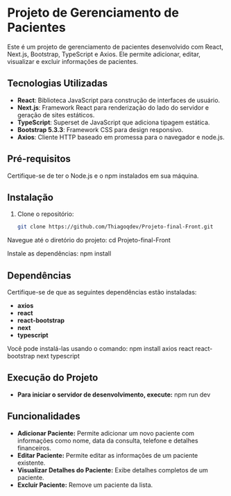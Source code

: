 # Projeto de Gerenciamento de Pacientes

Este é um projeto de gerenciamento de pacientes desenvolvido com React, Next.js, Bootstrap, TypeScript e Axios. Ele permite adicionar, editar, visualizar e excluir informações de pacientes.

## Tecnologias Utilizadas

- **React**: Biblioteca JavaScript para construção de interfaces de usuário.
- **Next.js**: Framework React para renderização do lado do servidor e geração de sites estáticos.
- **TypeScript**: Superset de JavaScript que adiciona tipagem estática.
- **Bootstrap 5.3.3**: Framework CSS para design responsivo.
- **Axios**: Cliente HTTP baseado em promessa para o navegador e node.js.

## Pré-requisitos

Certifique-se de ter o Node.js e o npm instalados em sua máquina.

## Instalação

1. Clone o repositório:

   ```bash
   git clone https://github.com/Thiagoqdev/Projeto-final-Front.git

  Navegue até o diretório do projeto:
  cd Projeto-final-Front

  Instale as dependências:
   npm install

## Dependências
Certifique-se de que as seguintes dependências estão instaladas:
- **axios**
- **react**
- **react-bootstrap**
- **next**
- **typescript**

Você pode instalá-las usando o comando: 
npm install axios react react-bootstrap next typescript


## Execução do Projeto

- **Para iniciar o servidor de desenvolvimento, execute:**
npm run dev


## Funcionalidades
- **Adicionar Paciente:** Permite adicionar um novo paciente com informações como nome, data da consulta, telefone e detalhes financeiros.
- **Editar Paciente:** Permite editar as informações de um paciente existente.
- **Visualizar Detalhes do Paciente:** Exibe detalhes completos de um paciente.
- **Excluir Paciente:** Remove um paciente da lista.
